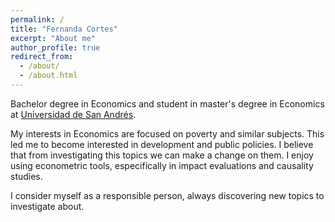 ```yaml
---
permalink: /
title: "Fernanda Cortes"
excerpt: "About me"
author_profile: true
redirect_from: 
  - /about/
  - /about.html
---
```


Bachelor degree in Economics and student in master's degree in Economics at [Universidad de San Andrés](https://udesa.edu.ar/departamento-de-economia). 

My interests in Economics are focused on poverty and similar subjects. This led me to become interested in development and public policies. I believe that from investigating this topics we can make a change on them. I enjoy using econometric tools, especifically in impact evaluations and causality studies.    

I consider myself as a responsible person, always discovering new topics to investigate about. 
